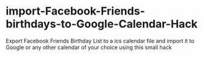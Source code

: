 # import-Facebook-Friends-birthdays-to-Google-Calendar-Hack
Export Facebook Friends Birthday List to a ics calendar file and import it to Google or any other calendar of your choice using this small hack
